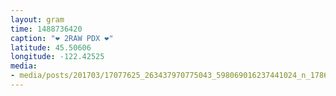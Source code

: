 ```yaml
---
layout: gram
time: 1488736420
caption: "❤ 2RAW PDX ❤"
latitude: 45.50606
longitude: -122.42525
media:
- media/posts/201703/17077625_263437970775043_598069016237441024_n_17862358297122859.jpg
---
```

